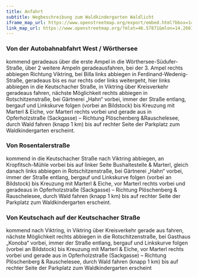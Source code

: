 ```yaml
---
title: Anfahrt
subtitle: Wegbeschreibung zum Waldkindergarten Waldlicht
iframe_map_url: https://www.openstreetmap.org/export/embed.html?bbox=14.264800250530245%2C46.57785522626178%2C14.267498552799227%2C46.57956980797247&layer=mapnik&marker=46.578712523894275%2C14.266149401664734
link_map_url: https://www.openstreetmap.org/?mlat=46.57871&mlon=14.26615#map=19/46.57871/14.26615
---
```


### Von der Autobahnabfahrt West / Wörthersee
kommend geradeaus über die erste Ampel in die Wörthersee-Südufer-Straße, über 2 weitere Ampeln geradeausfahren, bei der 3. Ampel rechts abbiegen Richtung Viktring, bei Billa links abbiegen in Ferdinand-Wedenig-Straße, geradeaus bis es nur rechts oder links weitergeht, hier links abbiegen in die Keutschacher Straße, in Viktring über Kreisverkehr geradeaus fahren, nächste Möglichkeit rechts abbiegen in Rotschitzenstraße, bei Gärtnerei „Hahn“ vorbei, immer der Straße entlang, bergauf und Linkskurve folgen (vorbei an Bildstock) bis Kreuzung mit Marterl & Eiche, vor Marterl rechts vorbei und gerade aus in Opferholzstraße (Sackgasse) – Richtung Plöschenberg &Rauschelesee, durch Wald fahren (knapp 1 km) bis auf rechter Seite der Parkplatz zum Waldkindergarten erscheint.
 
### Von Rosentalerstraße
kommend in die Keutschacher Straße nach Viktring abbiegen, an Kropfitsch-Mühle vorbei bis auf linker Seite Bushaltestelle & Marterl, gleich danach links abbiegen in Rotschitzenstraße, bei Gärtnerei „Hahn“ vorbei, immer der Straße entlang, bergauf und Linkskurve folgen (vorbei an Bildstock) bis Kreuzung mit Marterl & Eiche, vor Marterl rechts vorbei und geradeaus in Opferholzstraße (Sackgasse) – Richtung Plöschenberg & Rauschelesee, durch Wald fahren (knapp 1 km) bis auf rechter Seite der Parkplatz zum Waldkindergarten erscheint.
 
### Von Keutschach auf der Keutschacher Straße
kommend nach Viktring, in Viktring über Kreisverkehr gerade aus fahren, nächste Möglichkeit rechts abbiegen in die Rotschitzenstraße, bei Gasthaus „Konoba“ vorbei, immer der Straße entlang, bergauf und Linkskurve folgen (vorbei an Bildstock) bis Kreuzung mit Marterl & Eiche, vor Marterl rechts vorbei und gerade aus in Opferholzstraße (Sackgasse) – Richtung Plöschenberg & Rauschelesee, durch Wald fahren (knapp 1 km) bis auf rechter Seite der Parkplatz zum Waldkindergarten erscheint
